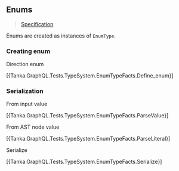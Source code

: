 ## Enums

> [Specification](https://facebook.github.io/graphql/June2018/#sec-Enums)

Enums are created as instances of `EnumType`. 


### Creating enum

Direction enum

[{Tanka.GraphQL.Tests.TypeSystem.EnumTypeFacts.Define_enum}]


### Serialization

From input value

[{Tanka.GraphQL.Tests.TypeSystem.EnumTypeFacts.ParseValue}]

From AST node value

[{Tanka.GraphQL.Tests.TypeSystem.EnumTypeFacts.ParseLiteral}]

Serialize

[{Tanka.GraphQL.Tests.TypeSystem.EnumTypeFacts.Serialize}]